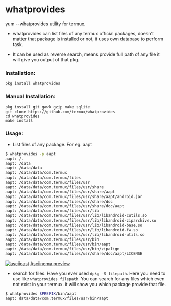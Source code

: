 # whatprovides
yum --whatprovides utility for termux.

* whatprovides can list files of any termux official packages, doesn't matter that package is installed or not, it uses own database to perform task.

* It can be used as reverse search, means provide full path of any file it will give you output of that pkg.


### Installation:

```
pkg install whatprovides
```

### Manual Installation:

```
pkg install git gawk gzip make sqlite
git clone https://github.com/termux/whatprovides
cd whatprovides
make install
```

### Usage:

* List files of any package. For eg. aapt

```sh
$ whatprovides -p aapt
aapt: /.
aapt: /data
aapt: /data/data
aapt: /data/data/com.termux
aapt: /data/data/com.termux/files
aapt: /data/data/com.termux/files/usr
aapt: /data/data/com.termux/files/usr/share
aapt: /data/data/com.termux/files/usr/share/aapt
aapt: /data/data/com.termux/files/usr/share/aapt/android.jar
aapt: /data/data/com.termux/files/usr/share/doc
aapt: /data/data/com.termux/files/usr/share/doc/aapt
aapt: /data/data/com.termux/files/usr/lib
aapt: /data/data/com.termux/files/usr/lib/libandroid-cutils.so
aapt: /data/data/com.termux/files/usr/lib/libandroid-ziparchive.so
aapt: /data/data/com.termux/files/usr/lib/libandroid-base.so
aapt: /data/data/com.termux/files/usr/lib/libandroid-fw.so
aapt: /data/data/com.termux/files/usr/lib/libandroid-utils.so
aapt: /data/data/com.termux/files/usr/bin
aapt: /data/data/com.termux/files/usr/bin/aapt
aapt: /data/data/com.termux/files/usr/bin/zipalign
aapt: /data/data/com.termux/files/usr/share/doc/aapt/LICENSE
```
[![asciicast](https://cdn.jsdelivr.net/gh/termux/whatprovides@master/static/screenshot.jpg)](https://asciinema.org/a/373670)
[Asciinema preview ](https://asciinema.org/a/373670)

* search for files. Have you ever used `dpkg -S filepath`. 
Here you need to use like `whatprovides filepath`. 
You can search for any files which even not exist in your termux.
it will show you which package provide that file.
```sh
$ whatprovides $PREFIX/bin/aapt
aapt: data/data/com.termux/files/usr/bin/aapt

```
